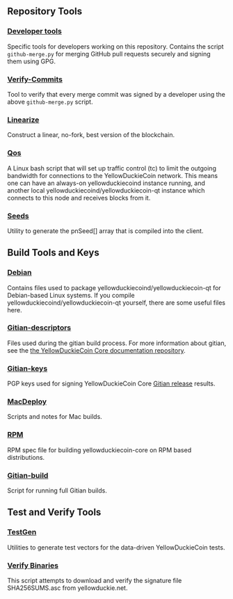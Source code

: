 Repository Tools
---------------------

### [Developer tools](/contrib/devtools) ###
Specific tools for developers working on this repository.
Contains the script `github-merge.py` for merging GitHub pull requests securely and signing them using GPG.

### [Verify-Commits](/contrib/verify-commits) ###
Tool to verify that every merge commit was signed by a developer using the above `github-merge.py` script.

### [Linearize](/contrib/linearize) ###
Construct a linear, no-fork, best version of the blockchain.

### [Qos](/contrib/qos) ###

A Linux bash script that will set up traffic control (tc) to limit the outgoing bandwidth for connections to the YellowDuckieCoin network. This means one can have an always-on yellowduckiecoind instance running, and another local yellowduckiecoind/yellowduckiecoin-qt instance which connects to this node and receives blocks from it.

### [Seeds](/contrib/seeds) ###
Utility to generate the pnSeed[] array that is compiled into the client.

Build Tools and Keys
---------------------

### [Debian](/contrib/debian) ###
Contains files used to package yellowduckiecoind/yellowduckiecoin-qt
for Debian-based Linux systems. If you compile yellowduckiecoind/yellowduckiecoin-qt yourself, there are some useful files here.

### [Gitian-descriptors](/contrib/gitian-descriptors) ###
Files used during the gitian build process. For more information about gitian, see the [the YellowDuckieCoin Core documentation repository](https://github.com/yellowduckiecoin-core/docs).

### [Gitian-keys](/contrib/gitian-keys)
PGP keys used for signing YellowDuckieCoin Core [Gitian release](/doc/release-process.md) results.

### [MacDeploy](/contrib/macdeploy) ###
Scripts and notes for Mac builds. 

### [RPM](/contrib/rpm) ###
RPM spec file for building yellowduckiecoin-core on RPM based distributions.

### [Gitian-build](/contrib/gitian-build.sh) ###
Script for running full Gitian builds.

Test and Verify Tools 
---------------------

### [TestGen](/contrib/testgen) ###
Utilities to generate test vectors for the data-driven YellowDuckieCoin tests.

### [Verify Binaries](/contrib/verifybinaries) ###
This script attempts to download and verify the signature file SHA256SUMS.asc from yellowduckie.net.
